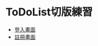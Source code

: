 # ToDoList切版練習

- [登入畫面](https://jim255060.github.io/ToDoList.github.io/ToDoList%E5%88%87%E7%89%88%E7%B7%B4%E7%BF%92/login_page.html)
- [註冊畫面](https://jim255060.github.io/ToDoList.github.io/ToDoList%E5%88%87%E7%89%88%E7%B7%B4%E7%BF%92/register_page.html)
